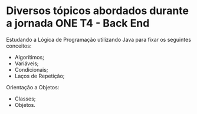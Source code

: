 # Diversos tópicos abordados durante a jornada ONE T4 - Back End

Estudando a Lógica de Programação utilizando Java para fixar os seguintes conceitos:

* Algorítimos;
* Variáveis;
* Condicionais;
* Laços de Repetição;

Orientação a Objetos:

* Classes;
* Objetos.
